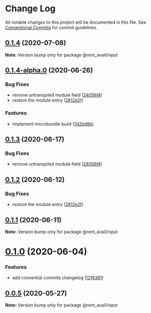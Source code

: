 # Change Log

All notable changes to this project will be documented in this file.
See [Conventional Commits](https://conventionalcommits.org) for commit guidelines.

## [0.1.4](https://github.com/rentalutions/elements/compare/@rent_avail/input@0.1.4-alpha.0...@rent_avail/input@0.1.4) (2020-07-08)

**Note:** Version bump only for package @rent_avail/input





## [0.1.4-alpha.0](https://github.com/rentalutions/elements/compare/@rent_avail/input@0.1.0...@rent_avail/input@0.1.4-alpha.0) (2020-06-26)


### Bug Fixes

* remove untranspiled module field ([24056f4](https://github.com/rentalutions/elements/commit/24056f4dcc4ab05fc8d0c604a0630d7b3a8aca3c))
* restore the module entry ([2812e2f](https://github.com/rentalutions/elements/commit/2812e2f5d71068ce37a8511d9b8c527b5d63efae))


### Features

* implement microbundle build ([7d2bd8b](https://github.com/rentalutions/elements/commit/7d2bd8b20990211f6d048a3f393d78ac15ce0142))





## [0.1.3](https://github.com/rentalutions/elements/compare/@rent_avail/input@0.1.2...@rent_avail/input@0.1.3) (2020-06-17)


### Bug Fixes

* remove untranspiled module field ([24056f4](https://github.com/rentalutions/elements/commit/24056f4dcc4ab05fc8d0c604a0630d7b3a8aca3c))





## [0.1.2](https://github.com/rentalutions/elements/compare/@rent_avail/input@0.1.1...@rent_avail/input@0.1.2) (2020-06-12)


### Bug Fixes

* restore the module entry ([2812e2f](https://github.com/rentalutions/elements/commit/2812e2f5d71068ce37a8511d9b8c527b5d63efae))





## [0.1.1](https://github.com/rentalutions/elements/compare/@rent_avail/input@0.1.0...@rent_avail/input@0.1.1) (2020-06-11)

**Note:** Version bump only for package @rent_avail/input





# [0.1.0](https://github.com/rentalutions/elements/compare/@rent_avail/input@0.0.4...@rent_avail/input@0.1.0) (2020-06-04)


### Features

* add convential commits changelog ([1216381](https://github.com/rentalutions/elements/commit/1216381d4e1bb8eb8dea4a2293a8bb84662195a9))





## [0.0.5](https://github.com/rentalutions/elements/compare/@rent_avail/input@0.0.4...@rent_avail/input@0.0.5) (2020-05-27)

**Note:** Version bump only for package @rent_avail/input
